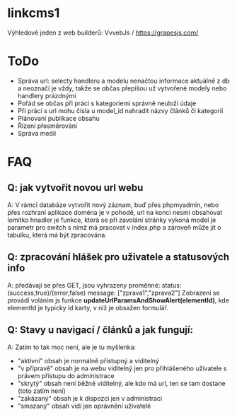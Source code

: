 # linkcms1

Výhledově jeden z web builderů: VvvebJs / https://grapesjs.com/

# ToDo
-   Správa url: selecty handleru a modelu nenačtou informace aktuálně z db a neoznačí je vždy, takže 
    se občas přepíšou už vytvořené modely nebo handlery prázdnými
-   Pořád se občas při práci s kategoriemi správně neuloží údaje
-   Při práci s url mohu čísla u model_id nahradit názvy článků či kategorií
-   Plánovaní publikace obsahu
-   Řízení přesměrování
-   Správa medií

# FAQ
## Q: jak vytvořit novou url webu
A: V rámci databáze vytvořit nový záznam, buď přes phpmyadmin, nebo přes rozhraní aplikace
doména je v pohodě, url na konci nesmí obsahovat lomítko
hnadler je funkce, která se při zavolání stránky vykoná
model je parametr pro switch s nímž má pracovat v index.php a zároveň může jít o tabulku,
která má být zpracována.

## Q: zpracování hlášek pro uživatele a statusových info
A: předávají se přes GET, jsou vyhrazeny proměnné:
status: (success,true)/(error,false)
message: ["zprava1","zprava2"]
Zobrazení se provádí voláním js funkce **updateUrlParamsAndShowAlert(elementId)**, kde elementId je typicky id
karty, v níž je obsažen formulář. 

## Q: Stavy u navigací / článků a jak fungují:
A: Zatím to tak moc není, ale je tu myšlenka: 
-   "aktivní" obsah je normálně přístupný a viditelný
-   "v přípravě" obsah je na webu viditelný jen pro přihlášeného uživatele s právem přístupu do administrace
-   "skrytý" obsah není běžně viditelný, ale kdo má url, ten se tam dostane (toto zatím není)
-   "zakázaný" obsah je k dispozci jen v administraci
-   "smazaný" obsah vidí jen oprávnění uživatelé
